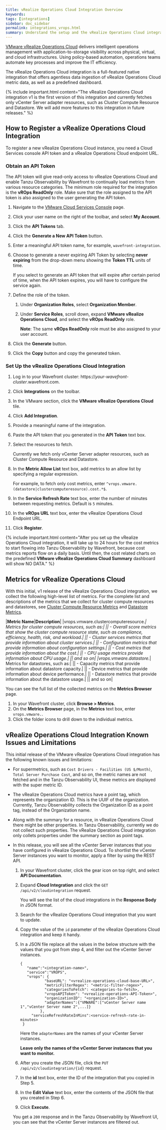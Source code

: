 ```yaml
---
title: vRealize Operations Cloud Integration Overview
keywords:
tags: [integrations]
sidebar: doc_sidebar
permalink: integrations_vrops.html
summary: Understand the setup and the vRealize Operations Cloud integration v1 limitations and caveats
---
```

[VMware vRealize Operations Cloud](https://www.vmware.com/products/vrealize-operations.html) delivers intelligent operations management with application-to-storage visibility across physical, virtual, and cloud infrastructures. Using policy-based automation, operations teams automate key processes and improve the IT efficiency.


The vRealize Operations Cloud integration is a full-featured native integration that offers agentless data ingestion of vRealize Operations Cloud metric data, as well as a predefined dashboard. 

{% include important.html content="The vRealize Operations Cloud integration v1 is the first version of this integration and currently fetches only vCenter Server adapter resources, such as Cluster Compute Resource and Datastore. We will add more features to this integration in future releases." %}

## How to Register a vRealize Operations Cloud Integration

To register a new vRealize Operations Cloud instance, you need a Cloud Services console API token and a vRealize Operations Cloud endpoint URL.

### Obtain an API Token

The API token will give read-only access to vRealize Operations Cloud and enable Tanzu Observability by Wavefront to continually load metrics from various resource categories. The minimum role required for the integration is the **vROps ReadOnly** role. Make sure that the role assigned to the API token is also assigned to the user generating the API token.

1. Navigate to the [VMware Cloud Services Console](https://console.cloud.vmware.com/csp/gateway/discovery) page.
1. Click your user name on the right of the toolbar, and select **My Account**.
1. Click the **API Tokens** tab.
1. Click the **Generate a New API Token** button.
1. Enter a meaningful API token name, for example, `wavefront-integration`.
1. Choose to generate a never expiring API Token by selecting **never expiring** from the drop-down menu showing the **Token TTL** units of time.

   If you select to generate an API token that will expire after certain period of time, when the API token expires, you will have to configure the service again.
   
1. Define the role of the token. 
   
   1. Under **Organization Roles**, select **Organization Member**.
   1. Under **Service Roles**, scroll down, expand **VMware vRealize Operations Cloud**, and select the **vROps ReadOnly** role.
   
      **Note**: The same **vROps ReadOnly** role must be also assigned to your user account.
1. Click the **Generate** button.
1. Click the **Copy** button and copy the generated token.

### Set Up the vRealize Operations Cloud Integration

1. Log in to your Wavefront cluster: https://*your-wavefront-cluster*.wavefront.com.
1. Click **Integrations** on the toolbar. 
1. In the VMware section, click the **VMware vRealize Operations Cloud** tile.
1. Click **Add Integration**.
1. Provide a meaningful name of the integration.
1. Paste the API token that you generated in the **API Token** text box.
1. Select the resources to fetch.
   
   Currently we fetch only vCenter Server adapter resources, such as Cluster Compute Resource and Datastore.
   
1. In the **Metric Allow List** text box, add metrics to an allow list by specifying a regular expression. 

   For example, to fetch only cost metrics, enter `^vrops.vmware.(datastore|clustercomputeresource).cost.*$`.
   
1. In the **Service Refresh Rate** text box, enter the number of minutes between requesting metrics. Default is `5` minutes.
1. In the **vROps URL** text box, enter the vRealize Operations Cloud Endpoint URL.
1. Click **Register**.


{% include important.html content="After you set up the vRealize Operations Cloud integration, it will take up to 24 hours for the cost metrics to start flowing into Tanzu Observability by Wavefront, because cost metrics reports flow on a daily basis. Until then, the cost related charts on the predefined **VMware vRealize Operations Cloud Summary** dashboard will show NO DATA." %}


## Metrics for vRealize Operations Cloud

With this initial, v1 release of the vRealize Operations Cloud integration, we collect the following high-level list of metrics. For the complete list and descriptions of the metrics that we collect for cluster compute resources and datastores, see [Cluster Compute Resource Metrics](https://docs.vmware.com/en/vRealize-Operations/8.6/com.vmware.vcom.metrics.doc/GUID-F6638548-7D0D-42A4-B774-9BF1EFB95E94.html) and [Datastore Metrics](https://docs.vmware.com/en/vRealize-Operations/8.6/com.vmware.vcom.metrics.doc/GUID-A77F1497-A21F-40A9-B240-446A66A174DD.html).


|**Metric Name**|**Description**|
|vrops.vmware.clustercomputeresource.*| Metrics for cluster compute resources, such as:|
|| - Overall score metrics that show the cluster compute resource state, such as compliance, efficiency, health, risk, and workload.|
|| - Cluster services metrics that provide information about cluster services.|
|| - Configuration metrics that provide information about configuration settings.|
|| - Cost metrics that provide information about the cost.|
|| - CPU usage metrics provide information about CPU usage.|
|| and so on|
|vrops.vmware.datastore.*| Metrics for datastores, such as:|
|| - Capacity metrics that provide information about datastore capacity.|
|| - Device metrics that provide information about device performance.|
|| - Datastore metrics that provide information about the datastore usage.|
|| and so on|


You can see the full list of the collected metrics on the **Metrics Browser** page.

1. In your Wavefront cluster, click **Browse > Metrics**.
2. On the **Metrics Browser** page, in the **Metrics** text box, enter `vrops.vmware.`.
3. Click the folder icons to drill down to the individual metrics. 

## vRealize Operations Cloud Integration Known Issues and Limitations

This initial release of the VMware vRealize Operations Cloud integration has the following known issues and limitations:

* For supermetrics, such as `Cost Drivers - Facilities (US $/Month)`, `Total Server Purchase Cost`, and so on, the metric names are not fetched and in the Tanzu Observability UI, these metrics are displayed with the super metric ID.
* The vRealize Operations Cloud metrics have a point tag, which represents the organization ID. This is the UUIF of the organization. Currently, Tanzu Observability collects the Organization ID as a point tag, instead of the Organization name.
* Along with the summary for a resource, in vRealize Operations Cloud there might be other properties. In Tanzu Observability, currently we do not collect such properties. The vRealize Operations Cloud integration only collets properties under the summary section as point tags.
* In this release, you will see all the vCenter Server instances that you have configured in vRealize Operations Cloud. To shortlist the vCenter Server instances you want to monitor, apply a filter by using the REST API. 
  1. In your Wavefront cluster, click the gear icon on top right, and select **API Documentation**.
  2. Expand **Cloud Integration** and click the `GET /api/v2/cloudintegration` request.
     
     You will see the list of the cloud integrations in the **Response Body** in JSON format. 

   4. Search for the vRealize Operations Cloud integration that you want to update.
   5. Copy the value of the `id` parameter of the vRealize Operations Cloud integration and keep it handy. 
   6. In a JSON file replace all the values in the below structure with the values that you got from step 4, and filter out the vCenter Server instances.
   
       ```
       {
          "name":"<integration-name>",
          "service":"VROPS",
          "vrops": {
                  "baseURL": "<vrealize-operations-cloud-base-URL>",
                  "metricFilterRegex": "<metric-filter-regex>",
                  "categoriesToFetch": <categories-to-fetch>,
                  "vropsAPIToken": "<vrealize-operations-API-Token>",
                  "organizationID": "<organization-ID>",
                  "adapterNames":{"VMWARE":["vCenter Server name 1","vCenter Server name 2",...]}
                },
            "serviceRefreshRateInMins":<service-refresh-rate-in-minutes>
        }
       ```
       Here the `adapterNames` are the names of your vCenter Server instances. 
       
       **Leave only the names of the vCenter Server instances that you want to monitor.**
    
    7. After you create the JSON file, click the `PUT /api/v2/cloudintegration/{id}` request.
    8. In the **id** text box, enter the ID of the integration that you copied in Step 5.
    9. In the **Edit Value** text box, enter the contents of the JSON file that you created in Step 6.
    10. Click **Execute**. 
    
   You get a `200` response and in the Tanzu Observability by Wavefront UI, you can see that the vCenter Server instances are filtered out.

